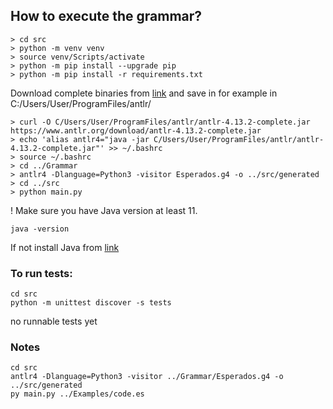 ## How to execute the grammar?

```
> cd src
> python -m venv venv
> source venv/Scripts/activate
> python -m pip install --upgrade pip
> python -m pip install -r requirements.txt
```

Download complete binaries from [link](https://www.antlr.org/download/antlr-4.13.2-complete.jar) and save in for example in C:/Users/User/ProgramFiles/antlr/

```
> curl -O C/Users/User/ProgramFiles/antlr/antlr-4.13.2-complete.jar https://www.antlr.org/download/antlr-4.13.2-complete.jar
> echo 'alias antlr4="java -jar C/Users/User/ProgramFiles/antlr/antlr-4.13.2-complete.jar"' >> ~/.bashrc
> source ~/.bashrc
> cd ../Grammar
> antlr4 -Dlanguage=Python3 -visitor Esperados.g4 -o ../src/generated
> cd ../src
> python main.py
```

! Make sure you have Java version at least 11.
```
java -version
```

If not install Java from [link](https://www.oracle.com/pl/java/technologies/javase/jdk11-archive-downloads.html)

### To run tests:
```
cd src
python -m unittest discover -s tests
```
no runnable tests yet

### Notes
```
cd src
antlr4 -Dlanguage=Python3 -visitor ../Grammar/Esperados.g4 -o ../src/generated
py main.py ../Examples/code.es
```